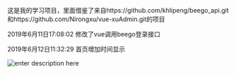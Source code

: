这是我的学习项目，里面借鉴了来自https://github.com/khlipeng/beego_api.git和https://github.com/Nirongxu/vue-xuAdmin.git的项目

2019年6月11日17:08:02 修改了vue调用beego登录接口

2019年6月12日11:32:29 首页增加时间显示

![enter description here](https://github.com/xuchengzhi/apimonitor/blob/master/image/login.jpg)